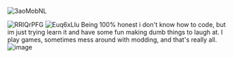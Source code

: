 ![3aoMobNL](https://user-images.githubusercontent.com/118684017/202919244-bb6892e4-5da3-452a-9fcf-83fdbe0cdbf5.gif)



![RRIQrPFG](https://user-images.githubusercontent.com/118684017/202919432-5545308d-01ee-4bbc-b365-3d9a8d128d17.gif)
![Euq6xLIu](https://user-images.githubusercontent.com/118684017/202919601-11acff88-9612-4534-8d0a-c3e1755e9d74.gif)
Being 100% honest i don't know how to code, but im just trying learn it and have some fun making dumb things to laugh at.
I play games, sometimes mess around with modding, and that's really all.
![image](https://user-images.githubusercontent.com/118684017/202919749-e4390638-dfd5-41f4-a642-3735f025b2bc.png)

